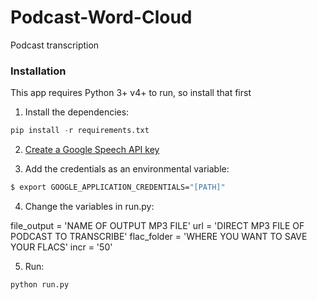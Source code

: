 # Podcast-Word-Cloud
Podcast transcription

### Installation

This app requires Python 3+ v4+ to run, so install that first

1. Install the dependencies:

```python
pip install -r requirements.txt
```

2. [Create a Google Speech API key](https://cloud.google.com/speech-to-text/docs/reference/libraries#client-libraries-install-python)

3. Add the credentials as an environmental variable: 

```sh
$ export GOOGLE_APPLICATION_CREDENTIALS="[PATH]"
```

4. Change the variables in run.py:

file_output = 'NAME OF OUTPUT MP3 FILE'
url = 'DIRECT MP3 FILE OF PODCAST TO TRANSCRIBE'
flac_folder = 'WHERE YOU WANT TO SAVE YOUR FLACS'
incr = '50'

5. Run:

```python
python run.py
```

